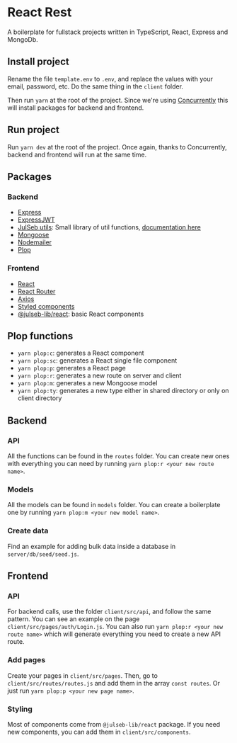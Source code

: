 # React Rest

A boilerplate for fullstack projects written in TypeScript, React, Express and MongoDb.

## Install project

Rename the file `template.env` to `.env`, and replace the values with your email, password, etc. Do the same thing in the `client` folder.

Then run `yarn` at the root of the project. Since we're using [Concurrently](https://www.npmjs.com/package/concurrently) this will install packages for backend and frontend.

## Run project

Run `yarn dev` at the root of the project. Once again, thanks to Concurrently, backend and frontend will run at the same time.

## Packages

### Backend

-   [Express](https://expressjs.com/)
-   [ExpressJWT](https://www.npmjs.com/package/express-jwt)
-   [JulSeb utils](https://www.npmjs.com/package/@julseb-lib/utils): Small library of util functions, [documentation here](https://julseb-lib-documentation.vercel.app/helpers/js-utils)
-   [Mongoose](https://mongoosejs.com/)
-   [Nodemailer](https://nodemailer.com/)
-   [Plop](https://plopjs.com/)

### Frontend

-   [React](https://reactjs.org/)
-   [React Router](https://reactrouter.com/en/main)
-   [Axios](https://axios-http.com/docs/intro)
-   [Styled components](https://styled-components.com/)
-   [@julseb-lib/react](https://julseb-lib-documentation.vercel.app//): basic React components

## Plop functions

-   `yarn plop:c`: generates a React component
-   `yarn plop:sc`: generates a React single file component
-   `yarn plop:p`: generates a React page
-   `yarn plop:r`: generates a new route on server and client
-   `yarn plop:m`: generates a new Mongoose model
-   `yarn plop:ty`: generates a new type either in shared directory or only on client directory

## Backend

### API

All the functions can be found in the `routes` folder. You can create new ones with everything you can need by running `yarn plop:r <your new route name>`.

### Models

All the models can be found in `models` folder. You can create a boilerplate one by running `yarn plop:m <your new model name>`.

### Create data

Find an example for adding bulk data inside a database in `server/db/seed/seed.js`.

## Frontend

### API

For backend calls, use the folder `client/src/api`, and follow the same pattern. You can see an example on the page `client/src/pages/auth/Login.js`. You can also run `yarn plop:r <your new route name>` which will generate everything you need to create a new API route.

### Add pages

Create your pages in `client/src/pages`. Then, go to `client/src/routes/routes.js` and add them in the array `const routes`. Or just run `yarn plop:p <your new page name>`.

### Styling

Most of components come from `@julseb-lib/react` package. If you need new components, you can add them in `client/src/components`.
